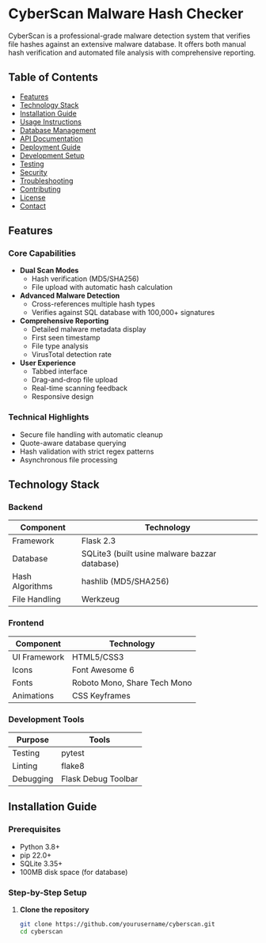 # CyberScan Malware Hash Checker

CyberScan is a professional-grade malware detection system that verifies file hashes against an extensive malware database. It offers both manual hash verification and automated file analysis with comprehensive reporting.

## Table of Contents
- [Features](#features)
- [Technology Stack](#technology-stack)
- [Installation Guide](#installation-guide)
- [Usage Instructions](#usage-instructions)
- [Database Management](#database-management)
- [API Documentation](#api-documentation)
- [Deployment Guide](#deployment-guide)
- [Development Setup](#development-setup)
- [Testing](#testing)
- [Security](#security)
- [Troubleshooting](#troubleshooting)
- [Contributing](#contributing)
- [License](#license)
- [Contact](#contact)

## Features

### Core Capabilities
- **Dual Scan Modes**
  - Hash verification (MD5/SHA256)
  - File upload with automatic hash calculation
- **Advanced Malware Detection**
  - Cross-references multiple hash types
  - Verifies against SQL database with 100,000+ signatures
- **Comprehensive Reporting**
  - Detailed malware metadata display
  - First seen timestamp
  - File type analysis
  - VirusTotal detection rate
- **User Experience**
  - Tabbed interface
  - Drag-and-drop file upload
  - Real-time scanning feedback
  - Responsive design

### Technical Highlights
- Secure file handling with automatic cleanup
- Quote-aware database querying
- Hash validation with strict regex patterns
- Asynchronous file processing

## Technology Stack

### Backend
| Component       | Technology           |
|-----------------|----------------------|
| Framework       | Flask 2.3            |
| Database        | SQLite3  (built usine malware bazzar database)|
| Hash Algorithms | hashlib (MD5/SHA256)|
| File Handling   | Werkzeug             |

### Frontend
| Component       | Technology           |
|-----------------|----------------------|
| UI Framework    | HTML5/CSS3           |
| Icons           | Font Awesome 6       |
| Fonts           | Roboto Mono, Share Tech Mono |
| Animations      | CSS Keyframes        |

### Development Tools
| Purpose         | Tools                |
|-----------------|----------------------|
| Testing         | pytest               |
| Linting         | flake8               |
| Debugging       | Flask Debug Toolbar  |

## Installation Guide

### Prerequisites
- Python 3.8+
- pip 22.0+
- SQLite 3.35+
- 100MB disk space (for database)

### Step-by-Step Setup

1. **Clone the repository**
   ```bash
   git clone https://github.com/yourusername/cyberscan.git
   cd cyberscan
